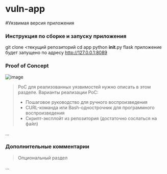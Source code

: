 # vuln-app
#Уязвимая версия приложения

### Инструкция по сборке и запуску приложения
git clone <текущий репозиторий
cd app
python __init__.py
flask приложение будет запущено по адресу http://127.0.0.1:8089


### Proof of Concept
![image](https://github.com/medarov411/vuln-app/assets/60567375/27dd6f24-64d5-45cf-a6a8-c63cb126a711)

> PoC для реализованных уязвимостей нужно описать в этом разделе. Варианты реализации PoC:
> - Пошаговое руководство для ручного воспроизведения
> - CURL-команда или Bash-однострочник для программного воспроизведения
> - Скрипт-эксплойт из репозитория (достаточно сослаться на файл)

...

### Дополнительные комментарии
> Опциональный раздел

...
